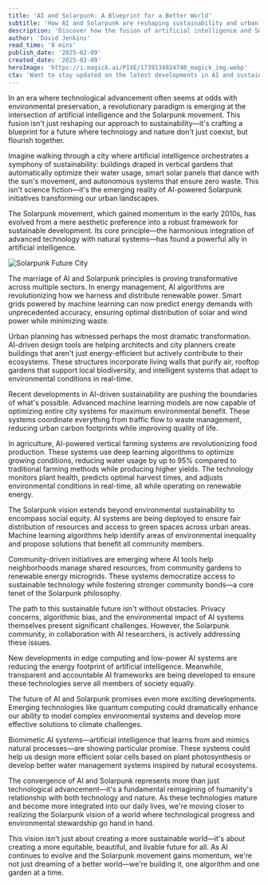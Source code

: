 ```yaml
---
title: 'AI and Solarpunk: A Blueprint for a Better World'
subtitle: 'How AI and Solarpunk are reshaping sustainability and urban development'
description: 'Discover how the fusion of artificial intelligence and Solarpunk philosophy is revolutionizing sustainable development, from smart cities to vertical farming, creating a future where technology and nature thrive together. This groundbreaking convergence promises not just environmental benefits, but a more equitable and beautiful world for all.'
author: 'David Jenkins'
read_time: '8 mins'
publish_date: '2025-02-09'
created_date: '2025-02-09'
heroImage: 'https://i.magick.ai/PIXE/1739134924740_magick_img.webp'
cta: 'Want to stay updated on the latest developments in AI and sustainability? Follow us on LinkedIn for regular insights into how technology is shaping a greener future.'
---
```


In an era where technological advancement often seems at odds with environmental preservation, a revolutionary paradigm is emerging at the intersection of artificial intelligence and the Solarpunk movement. This fusion isn't just reshaping our approach to sustainability—it's crafting a blueprint for a future where technology and nature don't just coexist, but flourish together.

Imagine walking through a city where artificial intelligence orchestrates a symphony of sustainability: buildings draped in vertical gardens that automatically optimize their water usage, smart solar panels that dance with the sun's movement, and autonomous systems that ensure zero waste. This isn't science fiction—it's the emerging reality of AI-powered Solarpunk initiatives transforming our urban landscapes.

The Solarpunk movement, which gained momentum in the early 2010s, has evolved from a mere aesthetic preference into a robust framework for sustainable development. Its core principle—the harmonious integration of advanced technology with natural systems—has found a powerful ally in artificial intelligence.

![Solarpunk Future City](https://i.magick.ai/PIXE/1739134924740_magick_img.webp)

The marriage of AI and Solarpunk principles is proving transformative across multiple sectors. In energy management, AI algorithms are revolutionizing how we harness and distribute renewable power. Smart grids powered by machine learning can now predict energy demands with unprecedented accuracy, ensuring optimal distribution of solar and wind power while minimizing waste.

Urban planning has witnessed perhaps the most dramatic transformation. AI-driven design tools are helping architects and city planners create buildings that aren't just energy-efficient but actively contribute to their ecosystems. These structures incorporate living walls that purify air, rooftop gardens that support local biodiversity, and intelligent systems that adapt to environmental conditions in real-time.

Recent developments in AI-driven sustainability are pushing the boundaries of what's possible. Advanced machine learning models are now capable of optimizing entire city systems for maximum environmental benefit. These systems coordinate everything from traffic flow to waste management, reducing urban carbon footprints while improving quality of life.

In agriculture, AI-powered vertical farming systems are revolutionizing food production. These systems use deep learning algorithms to optimize growing conditions, reducing water usage by up to 95% compared to traditional farming methods while producing higher yields. The technology monitors plant health, predicts optimal harvest times, and adjusts environmental conditions in real-time, all while operating on renewable energy.

The Solarpunk vision extends beyond environmental sustainability to encompass social equity. AI systems are being deployed to ensure fair distribution of resources and access to green spaces across urban areas. Machine learning algorithms help identify areas of environmental inequality and propose solutions that benefit all community members.

Community-driven initiatives are emerging where AI tools help neighborhoods manage shared resources, from community gardens to renewable energy microgrids. These systems democratize access to sustainable technology while fostering stronger community bonds—a core tenet of the Solarpunk philosophy.

The path to this sustainable future isn't without obstacles. Privacy concerns, algorithmic bias, and the environmental impact of AI systems themselves present significant challenges. However, the Solarpunk community, in collaboration with AI researchers, is actively addressing these issues.

New developments in edge computing and low-power AI systems are reducing the energy footprint of artificial intelligence. Meanwhile, transparent and accountable AI frameworks are being developed to ensure these technologies serve all members of society equally.

The future of AI and Solarpunk promises even more exciting developments. Emerging technologies like quantum computing could dramatically enhance our ability to model complex environmental systems and develop more effective solutions to climate challenges.

Biomimetic AI systems—artificial intelligence that learns from and mimics natural processes—are showing particular promise. These systems could help us design more efficient solar cells based on plant photosynthesis or develop better water management systems inspired by natural ecosystems.

The convergence of AI and Solarpunk represents more than just technological advancement—it's a fundamental reimagining of humanity's relationship with both technology and nature. As these technologies mature and become more integrated into our daily lives, we're moving closer to realizing the Solarpunk vision of a world where technological progress and environmental stewardship go hand in hand.

This vision isn't just about creating a more sustainable world—it's about creating a more equitable, beautiful, and livable future for all. As AI continues to evolve and the Solarpunk movement gains momentum, we're not just dreaming of a better world—we're building it, one algorithm and one garden at a time.